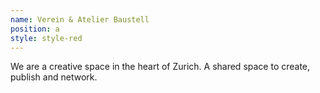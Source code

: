 ```yaml
---
name: Verein & Atelier Baustell
position: a
style: style-red
---
```

We are a creative space in the heart of Zurich. A shared space to create, publish and network.

